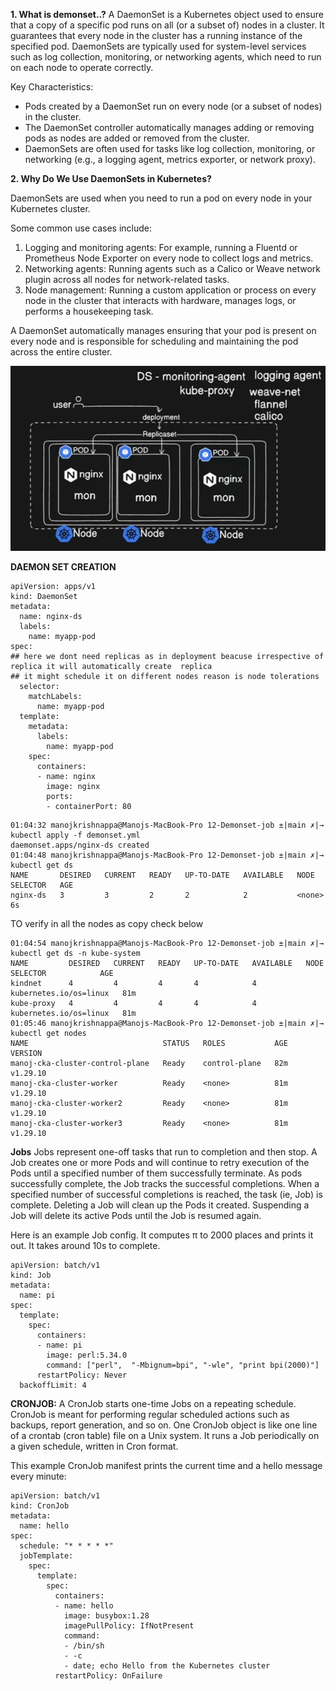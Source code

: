 **1. What is demonset..?**
A DaemonSet is a Kubernetes object used to ensure that a copy of a specific pod runs on all (or a subset of) nodes in a cluster. It guarantees that every node in the cluster has a running instance of the specified pod. DaemonSets are typically used for system-level services such as log collection, monitoring, or networking agents, which need to run on each node to operate correctly.

Key Characteristics:
*   Pods created by a DaemonSet run on every node (or a subset of nodes) in the cluster.
*   The DaemonSet controller automatically manages adding or removing pods as nodes are added or removed from the cluster.
*   DaemonSets are often used for tasks like log collection, monitoring, or networking (e.g., a logging agent, metrics exporter, or network proxy).

**2. Why Do We Use DaemonSets in Kubernetes?**

DaemonSets are used when you need to run a pod on every node in your Kubernetes cluster. 

Some common use cases include:

   1.  Logging and monitoring agents: For example, running a Fluentd or Prometheus Node Exporter on every node to collect logs and metrics.
   2.  Networking agents: Running agents such as a Calico or Weave network plugin across all nodes for network-related tasks.
   3.  Node management: Running a custom application or process on every node in the cluster that interacts with hardware, manages logs, or performs a housekeeping task.
   
A DaemonSet automatically manages ensuring that your pod is present on every node and is responsible for scheduling and maintaining the pod across the entire cluster.

![img.png](img.png)

**DAEMON SET CREATION**

```commandline
apiVersion: apps/v1
kind: DaemonSet
metadata:
  name: nginx-ds
  labels:
    name: myapp-pod
spec:
## here we dont need replicas as in deployment beacuse irrespective of replica it will automatically create  replica
## it might schedule it on different nodes reason is node tolerations
  selector:
    matchLabels:
      name: myapp-pod
  template:
    metadata:
      labels:
        name: myapp-pod
    spec:
      containers:
      - name: nginx
        image: nginx
        ports:
        - containerPort: 80
```

```commandline
01:04:32 manojkrishnappa@Manojs-MacBook-Pro 12-Demonset-job ±|main ✗|→ kubectl apply -f demonset.yml 
daemonset.apps/nginx-ds created
01:04:48 manojkrishnappa@Manojs-MacBook-Pro 12-Demonset-job ±|main ✗|→ kubectl get ds
NAME       DESIRED   CURRENT   READY   UP-TO-DATE   AVAILABLE   NODE SELECTOR   AGE
nginx-ds   3         3         2       2            2           <none>          6s
```
TO verify in all the nodes as copy check below

```commandline
01:04:54 manojkrishnappa@Manojs-MacBook-Pro 12-Demonset-job ±|main ✗|→ kubectl get ds -n kube-system
NAME         DESIRED   CURRENT   READY   UP-TO-DATE   AVAILABLE   NODE SELECTOR            AGE
kindnet      4         4         4       4            4           kubernetes.io/os=linux   81m
kube-proxy   4         4         4       4            4           kubernetes.io/os=linux   81m
01:05:46 manojkrishnappa@Manojs-MacBook-Pro 12-Demonset-job ±|main ✗|→ kubectl get nodes
NAME                              STATUS   ROLES           AGE   VERSION
manoj-cka-cluster-control-plane   Ready    control-plane   82m   v1.29.10
manoj-cka-cluster-worker          Ready    <none>          81m   v1.29.10
manoj-cka-cluster-worker2         Ready    <none>          81m   v1.29.10
manoj-cka-cluster-worker3         Ready    <none>          81m   v1.29.10
```

**Jobs**
Jobs represent one-off tasks that run to completion and then stop.
A Job creates one or more Pods and will continue to retry execution of the Pods until a specified number of them successfully terminate. 
As pods successfully complete, the Job tracks the successful completions. When a specified number of successful completions is reached, the task (ie, Job) is complete. 
Deleting a Job will clean up the Pods it created.
Suspending a Job will delete its active Pods until the Job is resumed again.

Here is an example Job config. It computes π to 2000 places and prints it out. It takes around 10s to complete.

```commandline
apiVersion: batch/v1
kind: Job
metadata:
  name: pi
spec:
  template:
    spec:
      containers:
      - name: pi
        image: perl:5.34.0
        command: ["perl",  "-Mbignum=bpi", "-wle", "print bpi(2000)"]
      restartPolicy: Never
  backoffLimit: 4
```

**CRONJOB:**
A CronJob starts one-time Jobs on a repeating schedule.
CronJob is meant for performing regular scheduled actions such as backups, report generation, and so on. 
One CronJob object is like one line of a crontab (cron table) file on a Unix system. It runs a Job periodically on a given schedule, written in Cron format.

This example CronJob manifest prints the current time and a hello message every minute:
```commandline
apiVersion: batch/v1
kind: CronJob
metadata:
  name: hello
spec:
  schedule: "* * * * *"
  jobTemplate:
    spec:
      template:
        spec:
          containers:
          - name: hello
            image: busybox:1.28
            imagePullPolicy: IfNotPresent
            command:
            - /bin/sh
            - -c
            - date; echo Hello from the Kubernetes cluster
          restartPolicy: OnFailure
```

